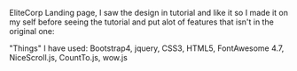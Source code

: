 EliteCorp Landing page, I saw the design in tutorial and like it so I made it on my self before seeing the tutorial and put alot of features that isn't in the original one:

"Things" I have used:
Bootstrap4,
jquery,
CSS3,
HTML5,
FontAwesome 4.7,
NiceScroll.js,
CountTo.js,
wow.js
